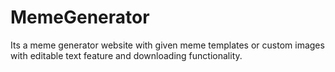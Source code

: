 # MemeGenerator
Its a meme generator website with given meme templates or custom images with editable text feature and downloading functionality.

